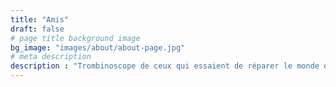 ```yaml
---
title: "Amis"
draft: false
# page title background image
bg_image: "images/about/about-page.jpg"
# meta description
description : "Trombinoscope de ceux qui essaient de réparer le monde en partagant la vision [OpenPGP](/fr/about/openpgp/)."
---
```

